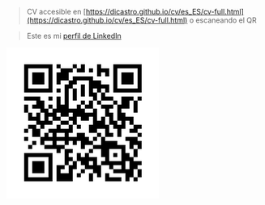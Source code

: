 > CV accesible en [https://dicastro.github.io/cv/es_ES/cv-full.html](https://dicastro.github.io/cv/es_ES/cv-full.html) o escaneando el QR

> Este es mi [perfil de LinkedIn](https://www.linkedin.com/in/diego-castro-viadero-9192a278)

![Aquí encontrarás mi CV!](../assets/img/qr_cv_full_es_ES.png)